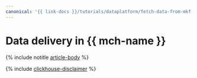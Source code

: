 ```yaml
---
canonical: '{{ link-docs }}/tutorials/dataplatform/fetch-data-from-mkf'
---
```


# Data delivery in {{ mch-name }}

{% include notitle [article-body](../../_tutorials/dataplatform/mkf-datasource-for-mch.md) %}

{% include [clickhouse-disclaimer](../../_includes/clickhouse-disclaimer.md) %}

